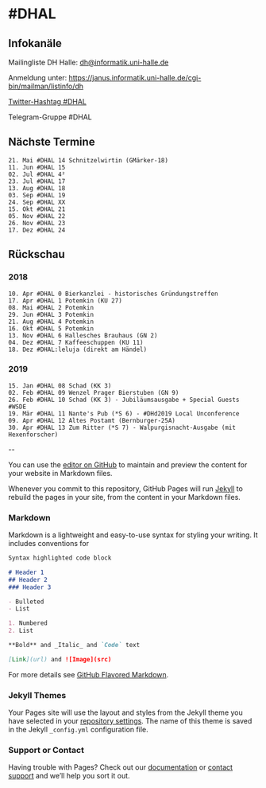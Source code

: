 # #DHAL

## Infokanäle

Mailingliste DH Halle: dh@informatik.uni-halle.de

Anmeldung unter: https://janus.informatik.uni-halle.de/cgi-bin/mailman/listinfo/dh

[Twitter-Hashtag #DHAL](https://mobile.twitter.com/search?q=%23dhal&src=typed_query)

Telegram-Gruppe #DHAL

## Nächste Termine

```
21. Mai #DHAL 14 Schnitzelwirtin (GMärker-18)
11. Jun #DHAL 15
02. Jul #DHAL 4²
23. Jul #DHAL 17
13. Aug #DHAL 18
03. Sep #DHAL 19
24. Sep #DHAL XX
15. Okt #DHAL 21
05. Nov #DHAL 22
26. Nov #DHAL 23
17. Dez #DHAL 24
```

## Rückschau

### 2018

```
10. Apr #DHAL 0 Bierkanzlei - historisches Gründungstreffen
17. Apr #DHAL 1 Potemkin (KU 27)
08. Mai #DHAL 2 Potemkin
29. Jun #DHAL 3 Potemkin
21. Aug #DHAL 4 Potemkin
16. Okt #DHAL 5 Potemkin
13. Nov #DHAL 6 Hallesches Brauhaus (GN 2)
04. Dez #DHAL 7 Kaffeeschuppen (KU 11)
18. Dez #DHAL:leluja (direkt am Händel)
```

### 2019

```
15. Jan #DHAL 08 Schad (KK 3)
02. Feb #DHAL 09 Wenzel Prager Bierstuben (GN 9)
26. Feb #DHAL 10 Schad (KK 3) - Jubiläumsausgabe + Special Guests #WSDE
19. Mär #DHAL 11 Nante's Pub (*S 6) - #DHd2019 Local Unconference
09. Apr #DHAL 12 Altes Postamt (Bernburger-25A)
30. Apr #DHAL 13 Zum Ritter (*S 7) - Walpurgisnacht-Ausgabe (mit Hexenforscher)
```

--

You can use the [editor on GitHub](https://github.com/torstenroeder/dhal/edit/master/index.md) to maintain and preview the content for your website in Markdown files.

Whenever you commit to this repository, GitHub Pages will run [Jekyll](https://jekyllrb.com/) to rebuild the pages in your site, from the content in your Markdown files.

### Markdown

Markdown is a lightweight and easy-to-use syntax for styling your writing. It includes conventions for

```markdown
Syntax highlighted code block

# Header 1
## Header 2
### Header 3

- Bulleted
- List

1. Numbered
2. List

**Bold** and _Italic_ and `Code` text

[Link](url) and ![Image](src)
```

For more details see [GitHub Flavored Markdown](https://guides.github.com/features/mastering-markdown/).

### Jekyll Themes

Your Pages site will use the layout and styles from the Jekyll theme you have selected in your [repository settings](https://github.com/torstenroeder/dhal/settings). The name of this theme is saved in the Jekyll `_config.yml` configuration file.

### Support or Contact

Having trouble with Pages? Check out our [documentation](https://help.github.com/categories/github-pages-basics/) or [contact support](https://github.com/contact) and we’ll help you sort it out.
